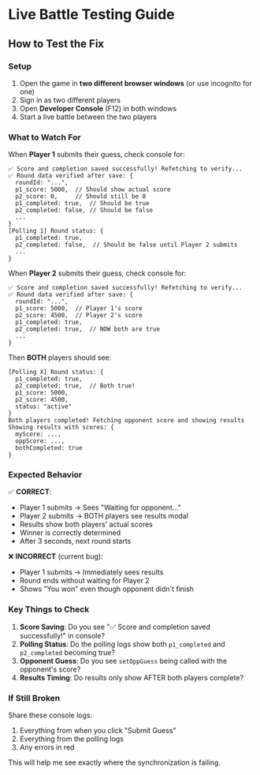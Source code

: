 # Live Battle Testing Guide

## How to Test the Fix

### Setup
1. Open the game in **two different browser windows** (or use incognito for one)
2. Sign in as two different players
3. Open **Developer Console** (F12) in both windows
4. Start a live battle between the two players

### What to Watch For

When **Player 1** submits their guess, check console for:
```
✅ Score and completion saved successfully! Refetching to verify...
✅ Round data verified after save: {
  roundId: "...",
  p1_score: 5000,  // Should show actual score
  p2_score: 0,     // Should still be 0
  p1_completed: true,  // Should be true
  p2_completed: false, // Should be false
  ...
}
[Polling 1] Round status: {
  p1_completed: true,
  p2_completed: false,  // Should be false until Player 2 submits
  ...
}
```

When **Player 2** submits their guess, check console for:
```
✅ Score and completion saved successfully! Refetching to verify...
✅ Round data verified after save: {
  roundId: "...",
  p1_score: 5000,  // Player 1's score
  p2_score: 4500,  // Player 2's score
  p1_completed: true,
  p2_completed: true,  // NOW both are true
  ...
}
```

Then **BOTH** players should see:
```
[Polling X] Round status: {
  p1_completed: true,
  p2_completed: true,  // Both true!
  p1_score: 5000,
  p2_score: 4500,
  status: "active"
}
Both players completed! Fetching opponent score and showing results
Showing results with scores: {
  myScore: ...,
  oppScore: ...,
  bothCompleted: true
}
```

### Expected Behavior

✅ **CORRECT**:
- Player 1 submits → Sees "Waiting for opponent..." 
- Player 2 submits → BOTH players see results modal
- Results show both players' actual scores
- Winner is correctly determined
- After 3 seconds, next round starts

❌ **INCORRECT** (current bug):
- Player 1 submits → Immediately sees results
- Round ends without waiting for Player 2
- Shows "You won" even though opponent didn't finish

### Key Things to Check

1. **Score Saving**: Do you see "✅ Score and completion saved successfully!" in console?
2. **Polling Status**: Do the polling logs show both `p1_completed` and `p2_completed` becoming true?
3. **Opponent Guess**: Do you see `setOppGuess` being called with the opponent's score?
4. **Results Timing**: Do results only show AFTER both players complete?

### If Still Broken

Share these console logs:
1. Everything from when you click "Submit Guess"
2. Everything from the polling logs
3. Any errors in red

This will help me see exactly where the synchronization is failing.

